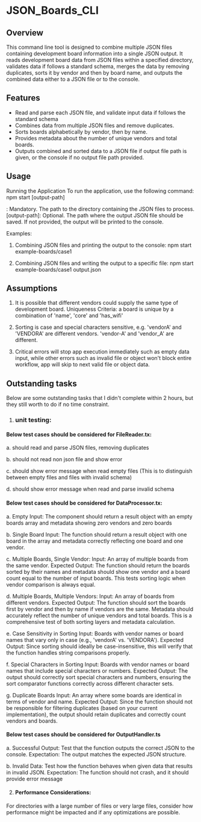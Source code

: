 # JSON_Boards_CLI

## Overview
This command line tool is designed to combine multiple JSON files containing development board information into a single JSON output. It reads development board data from JSON files within a specified directory, validates data if follows a standard schema, merges the data by removing duplicates, sorts it by vendor and then by board name, and outputs the combined data either to a JSON file or to the console.

## Features
- Read and parse each JSON file, and validate input data if follows the standard schema
- Combines data from multiple JSON files and remove duplicates.
- Sorts boards alphabetically by vendor, then by name.
- Provides metadata about the number of unique vendors and total boards.
- Outputs combined and sorted data to a JSON file if output file path is given, or the console if no output file path provided.


## Usage
Running the Application
To run the application, use the following command:
npm start <directory-path> [output-path]

<directory-path>: Mandatory. The path to the directory containing the JSON files to process.
[output-path]: Optional. The path where the output JSON file should be saved. If not provided, the output will be printed to the console.

Examples:
1. Combining JSON files and printing the output to the console:
npm start example-boards/case1

2. Combining JSON files and writing the output to a specific file:
npm start example-boards/case1 output.json

## Assumptions
1. It is possible that different vendors could supply the same type of development board. Uniqueness Criteria: a board is unique by a combination of 'name', 'core' and 'has_wifi'

2. Sorting is case and special characters sensitive, e.g. 'vendorA' and 'VENDORA' are different vendors. 'vendor-A' and 'vendor_A' are different.

3. Critical errors will stop app execution immediately such as empty data input, while other errors such as invalid file or object won't block entire workflow, app will skip to next valid file or object data.


## Outstanding tasks
Below are some outstanding tasks that I didn't complete within 2 hours, but they still worth to do if no time constraint.

1. ### unit testing:

#### Below test cases should be considered for FileReader.tx:

a. should read and parse JSON files, removing duplicates

b. should not read non json file and show error

c. should show error message when read empty files (This is to distinguish between empty files and files with invalid schema)

d. should show error message when read and parse invalid schema

#### Below test cases should be considered for DataProcessor.tx:

a. Empty Input:
The component should return a result object with an empty boards array and metadata showing zero vendors and zero boards

b. Single Board Input:
The function should return a result object with one board in the array and metadata correctly reflecting one board and one vendor.

c. Multiple Boards, Single Vendor:
Input: An array of multiple boards from the same vendor.
Expected Output: The function should return the boards sorted by their names and metadata should show one vendor and a board count equal to the number of input boards. This tests sorting logic when vendor comparison is always equal.

d. Multiple Boards, Multiple Vendors:
Input: An array of boards from different vendors.
Expected Output: The function should sort the boards first by vendor and then by name if vendors are the same. Metadata should accurately reflect the number of unique vendors and total boards. This is a comprehensive test of both sorting layers and metadata calculation.

e. Case Sensitivity in Sorting
Input: Boards with vendor names or board names that vary only in case (e.g., 'vendorA' vs. 'VENDORA').
Expected Output: Since sorting should ideally be case-insensitive, this will verify that the function handles string comparisons properly.

f. Special Characters in Sorting
Input: Boards with vendor names or board names that include special characters or numbers.
Expected Output: The output should correctly sort special characters and numbers, ensuring the sort comparator functions correctly across different character sets.

g. Duplicate Boards
Input: An array where some boards are identical in terms of vendor and name.
Expected Output: Since the function should not be responsible for filtering duplicates (based on your current implementation), the output should retain duplicates and correctly count vendors and boards.

#### Below test cases should be considered for OutputHandler.ts
a. Successful Output:
Test that the function outputs the correct JSON to the console.
Expectation: The output matches the expected JSON structure.

b. Invalid Data: 
Test how the function behaves when given data that results in invalid JSON.
Expectation: The function should not crash, and it should provide error message

2. #### Performance Considerations: 
For directories with a large number of files or very large files, consider how performance might be impacted and if any optimizations are possible.

